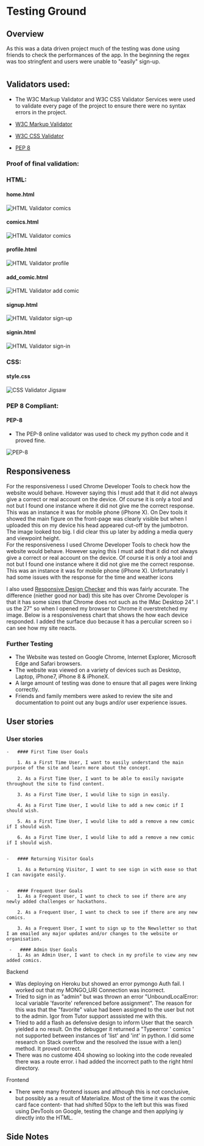 #  Testing Ground
## Overview 
As this was a data driven project much of the testing was done using friends to check the performances of the app. In the beginning the regex was too stringfent and users were unable to "easily" sign-up. 
#
## Validators used: 
- The W3C Markup Validator and W3C CSS Validator Services were used to validate every page of the project to ensure there were no syntax errors in the project.

-   [W3C Markup Validator](https://jigsaw.w3.org/css-validator/#validate_by_input)
-   [W3C CSS Validator](https://jigsaw.w3.org/css-validator/#validate_by_input) 
-   [PEP 8](http://pep8online.com/) 


### Proof of final validation:

### HTML:
#### home.html 
![HTML Validator comics](static/images/validators/home_w3_validator.png)

#### comics.html 
![HTML Validator comics](static/images/validators/comic_w3_validator.png)

#### profile.html 
![HTML Validator profile](static/images/validators/prof_w3_valid.png)

#### add_comic.html 
![HTML Validator add comic](static/images/validators/addcom_w3_valid.png)

#### signup.html 
![HTML Validator sign-up](static/images/validators/signup_w3_valid.png)

#### signin.html 
![HTML Validator sign-in](static/images/validators/signin_w3_valid.png)

### CSS:
#### style.css
![CSS Validator Jigsaw](static/images/validators/css_w3_.png)

### PEP 8 Compliant:
#### PEP-8
-  The PEP-8 online validator was used to check my python code and it proved fine. 

![PEP-8](static/images/validators/pep_8_valid.png)

## Responsiveness

For the responsiveness I used Chrome Developer Tools to check how the website would behave. However saying this I must add that it did not always give a correct or real account on the device. Of course it is only a tool and not but I found one instance where it did not give me the correct response. This was an instance it was for mobile phone (iPhone X). On Dev tools it showed the main figure on the front-page was clearly visible but when I uploaded this on my device his head appeared cut-off by the jumbotron. The image looked too big. I did clear this up later by adding a media query and viewpoint height.  
For the responsiveness I used Chrome Developer Tools to check how the website would behave. However saying this I must add that it did not always give a correct or real account on the device. Of course it is only a tool and not but I found one instance where it did not give me the correct response. This was an instance it was for mobile phone (iPhone X). Unfortunately I had some issues with the response for the time and weather icons

I also used [Responsive Design Checker](www.responsivedesignchecker.com) and this was fairly accurate. The difference (niether good nor bad) this site has over Chrome Devoloper is that it has some sizes that Chrome does not such as the IMac Desktop 24". I us the 27" so when I opened my browser to Chrome it overstretched my image. Below is a responsiveness chart that shows the how each device responded. I added the surface duo because it has a perculiar screen so i can see how my site reacts. 


### Further Testing

-   The Website was tested on Google Chrome, Internet Explorer, Microsoft Edge and Safari browsers.
-   The website was viewed on a variety of devices such as Desktop, Laptop, iPhone7, iPhone 8 & iPhoneX.
-   A large amount of testing was done to ensure that all pages were linking correctly.
-   Friends and family members were asked to review the site and documentation to point out any bugs and/or user experience issues.


## User stories

 ### User stories

    -   #### First Time User Goals

        1. As a First Time User, I want to easily understand the main purpose of the site and learn more about the concept.

        2. As a First Time User, I want to be able to easily navigate throughout the site to find content.

        3. As a First Time User, I would like to sign in easily.

        4. As a First Time User, I would like to add a new comic if I should wish.

        5. As a First Time User, I would like to add a remove a new comic if I should wish.

        6. As a First Time User, I would like to add a remove a new comic if I should wish.


    -   #### Returning Visitor Goals

        1. As a Returning Visitor, I want to see sign in with ease so that I can navigate easily.
    

    -   #### Frequent User Goals
        1. As a Frequent User, I want to check to see if there are any newly added challenges or hackathons.

        2. As a Frequent User, I want to check to see if there are any new comics.

        3. As a Frequent User, I want to sign up to the Newsletter so that I am emailed any major updates and/or changes to the website or organisation.

     -   #### Admin User Goals
        1. As an Admin User, I want to check in my profile to view any new added comics.

Backend
-   Was deploying on Heroku but showed an error pymongo Auth fail. I worked out that my MONGO_URI Connection was incorrect.
-   Tried to sign in as "admin" but was thrown an error "UnboundLocalError: local variable 'favorite' referenced before assignment". The reason for this was that the "favorite" value had been assigned to the user but not to the admin. Igor from Tutor support asssisted me with this.
-  Tried to add a flash as defensive design to inform User that the search yielded a no result. On the debugger it returned a "Typeerror ' comics ' not supported between instances of 'list' and 'int' in python. I did some research on Stack overflow and the resolved the issue with a len() method. It proved correct.
- There was no custome 404 showing so looking into the code revealed there was a route error. i had added the incorrect path to the right html directory.


Frontend
- There were many frontend issues and although this is not conclusive, but possibly as a result of Materialize. Most of the time it was the comic card face content- that had shifted 50px to the left but this was fixed using DevTools on Google, testing the change and then applying iy directly into the HTML. 

## Side Notes

